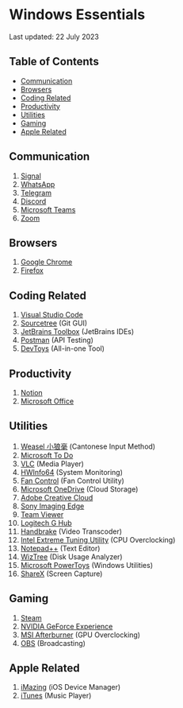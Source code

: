 # Windows Essentials <!-- omit from toc -->

Last updated: 22 July 2023

## Table of Contents <!-- omit from toc -->

- [Communication](#communication)
- [Browsers](#browsers)
- [Coding Related](#coding-related)
- [Productivity](#productivity)
- [Utilities](#utilities)
- [Gaming](#gaming)
- [Apple Related](#apple-related)

## Communication

1. [Signal](https://signal.org/download/)
2. [WhatsApp](ms-windows-store://pdp/?productid=9NKSQGP7F2NH&mode=mini)
3. [Telegram](https://telegram.org/dl/desktop/win64)
4. [Discord](https://discord.com/api/downloads/distributions/app/installers/latest?channel=stable&platform=win&arch=x86)
5. [Microsoft Teams](https://teams.microsoft.com/downloads)
6. [Zoom](https://zoom.us/support/download)

## Browsers

1. [Google Chrome](https://www.google.com/chrome/)
2. [Firefox](https://download.mozilla.org/?product=firefox-latest-ssl)

## Coding Related

1. [Visual Studio Code](https://code.visualstudio.com/)
2. [Sourcetree](https://www.sourcetreeapp.com/) (Git GUI)
3. [JetBrains Toolbox](https://www.jetbrains.com/toolbox-app/) (JetBrains IDEs)
4. [Postman](https://dl.pstmn.io/download/latest/win64) (API Testing)
5. [DevToys](https://apps.microsoft.com/store/detail/devtoys/9PGCV4V3BK4W) (All-in-one Tool)

## Productivity

1. [Notion](https://www.notion.so/desktop)
2. [Microsoft Office](https://aka.ms/office-install)

## Utilities

1. [Weasel 小狼毫](https://github.com/rime/weasel/releases/) (Cantonese Input Method)
2. [Microsoft To Do](https://apps.microsoft.com/store/detail/microsoft-to-do-lists-tasks-reminders/)
3. [VLC](https://www.videolan.org/vlc/) (Media Player)
4. [HWInfo64](https://www.hwinfo.com/download/) (System Monitoring)
5. [Fan Control](https://github.com/Rem0o/FanControl.Releases) (Fan Control Utility)
6. [Microsoft OneDrive](https://go.microsoft.com/fwlink/?linkid=823060) (Cloud Storage)
7. [Adobe Creative Cloud](https://www.adobe.com/creativecloud/desktop-app.html)
8. [Sony Imaging Edge](https://support.d-imaging.sony.co.jp/disoft_DL/desktop_DL/win?fm=tw)
9. [Team Viewer](https://download.teamviewer.com/download/TeamViewer_Setup_x64.exe)
10. [Logitech G Hub](https://download01.logi.com/web/ftp/pub/techsupport/gaming/lghub_installer.exe)
11. [Handbrake](https://handbrake.fr/downloads.php) (Video Transcoder)
12. [Intel Extreme Tuning Utility](https://downloadcenter.intel.com/download/29183/Intel-Extreme-Tuning-Utility-Intel-XTU-?product=66427) (CPU Overclocking)
13. [Notepad++](https://notepad-plus-plus.org/downloads/) (Text Editor)
14. [WizTree](https://diskanalyzer.com/download) (Disk Usage Analyzer)
15. [Microsoft PowerToys](https://github.com/microsoft/PowerToys/releases) (Windows Utilities)
16. [ShareX](https://github.com/ShareX/ShareX) (Screen Capture)

## Gaming

1. [Steam](https://cdn.akamai.steamstatic.com/client/installer/steam.dmg)
2. [NVIDIA GeForce Experience](https://www.nvidia.com/en-us/geforce/geforce-experience/download/)
3. [MSI Afterburner](https://download.msi.com/uti_exe/vga/MSIAfterburnerSetup.zip) (GPU Overclocking)
4. [OBS](https://obsproject.com/download) (Broadcasting)

## Apple Related

1. [iMazing](https://downloads.imazing.com/windows/iMazing/iMazing2forWindows.exe) (iOS Device Manager)
2. [iTunes](https://www.apple.com/itunes/download/win64) (Music Player)

